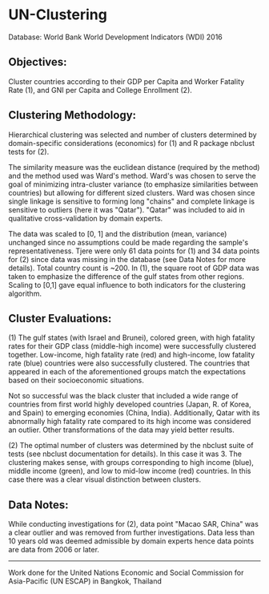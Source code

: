 # UN-Clustering

Database: World Bank World Development Indicators (WDI) 2016


Objectives:
--------
Cluster countries according to their GDP per Capita and Worker Fatality Rate (1), and GNI per Capita and College Enrollment (2).


Clustering Methodology:
--------
Hierarchical clustering was selected and number of clusters determined by domain-specific considerations (economics) for (1) 
and R package nbclust tests for (2).

The similarity measure was the euclidean distance (required by the method) and the method used was Ward's method. Ward's was chosen
to serve the goal of minimizing intra-cluster variance (to emphasize similarities between countries) but allowing for different sized clusters.
Ward was chosen since single linkage is sensitive to forming long "chains" and complete linkage is sensitive to outliers (here it 
was "Qatar"). "Qatar" was included to aid in qualitative cross-validation by domain experts. 

The data was scaled to [0, 1] and the distribution (mean, variance) unchanged since no assumptions could be made regarding the sample's representativeness. Tjere were only 61 data points for (1) and 34 data points for (2) since data was missing in the database (see Data Notes for more details). Total country 
count is ~200. In (1), the square root of GDP data was taken to emphasize the difference of the gulf states from other regions.
Scaling to [0,1] gave equal influence to both indicators for the clustering algorithm.


Cluster Evaluations:
--------
(1) The gulf states (with Israel and Brunei), colored green, with high fatality rates for their GDP class (middle-high income) were successfully clustered together. Low-income, high fatality rate (red) and high-income, low fatality rate (blue) countries were also successfully clustered. The countries that appeared in each of the aforementioned groups match the expectations based on their socioeconomic situations.

Not so successful was the black cluster that included a wide range of countries from first world highly developed countries (Japan, R. of Korea, and Spain) to emerging economies (China, India). Additionally, Qatar with its abnormally high fatality rate compared to its high income was considered an outlier. Other transformations of the data may yield better results.

(2) The optimal number of clusters was determined by the nbclust suite of tests (see nbclust documentation for details). In this case it was 3. The clustering makes sense, with groups corresponding to high income (blue), middle income (green), and low to mid-low income (red) countries. In this case there was a clear visual distinction between clusters.


Data Notes:
-------
While conducting investigations for (2), data point "Macao SAR, China" was a clear outlier and was removed from further investigations. 
Data less than 10 years old was deemed admissible by domain experts hence data points are data from 2006 or later.


-------
Work done for the United Nations Economic and Social Commission for Asia-Pacific (UN ESCAP) in Bangkok, Thailand
